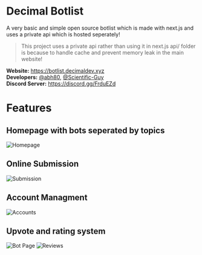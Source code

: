 # Decimal Botlist

A very basic and simple open source botlist which is made with next.js and uses a private api which is hosted seperately!

> This project uses a private api rather than using it in next.js api/ folder is because to handle cache and prevent memory leak in the main website!

**Website:** https://botlist.decimaldev.xyz<br/>
**Developers:** [@abh80](https://github.com/abh80), [@Scientific-Guy](https://github.com/Scientific-Guy)<br/>
**Discord Server:** https://discord.gg/FrduEZd

# Features

## Homepage with bots seperated by topics

![Homepage](https://i.imgur.com/V5qyggf.png)

## Online Submission

![Submission](https://i.imgur.com/YXrD6tM.png)

## Account Managment

![Accounts](https://i.imgur.com/abkSQ7d.png)

## Upvote and rating system

![Bot Page](https://i.imgur.com/bFVgVlM.png)
![Reviews](https://i.imgur.com/Kj0Vvjy.png)
